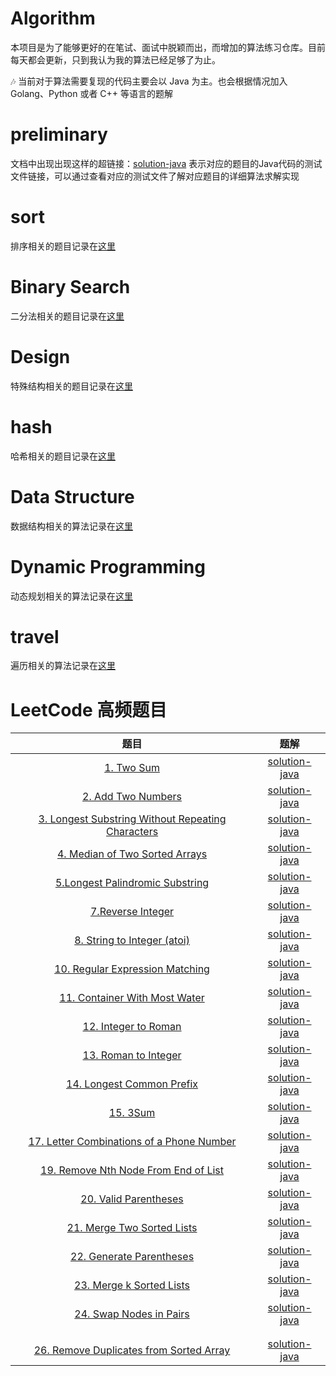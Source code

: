 # Algorithm

本项目是为了能够更好的在笔试、面试中脱颖而出，而增加的算法练习仓库。目前每天都会更新，只到我认为我的算法已经足够了为止。

:notes: 当前对于算法需要复现的代码主要会以 Java 为主。也会根据情况加入Golang、Python 或者 C++ 等语言的题解

# preliminary

文档中出现出现这样的超链接：[solution-java]()
表示对应的题目的Java代码的测试文件链接，可以通过查看对应的测试文件了解对应题目的详细算法求解实现

# sort

排序相关的题目记录在[这里](sort/README.md)

# Binary Search

二分法相关的题目记录在[这里]()

# Design

特殊结构相关的题目记录在[这里](specific-data-structure/README.md)

# hash

哈希相关的题目记录在[这里](hash/README.md)

# Data Structure

数据结构相关的算法记录在[这里](data-structure/README.md)

# Dynamic Programming

动态规划相关的算法记录在[这里](dynamic-programing/README.md)

# travel

遍历相关的算法记录在[这里](travel/README.md)

# LeetCode 高频题目

|                             题目                             |                             题解                             |
| :----------------------------------------------------------: | :----------------------------------------------------------: |
| [1. Two Sum](https://leetcode.cn/problems/two-sum/?favorite=2cktkvj) |       [solution-java](hash/src/main/java/TwoSum.java)        |
| [2. Add Two Numbers](https://leetcode.cn/problems/add-two-numbers/?favorite=2cktkvj) | [solution-java](data-structure/linked-list/src/main/java/AddTwoNumbers.java) |
| [3. Longest Substring Without Repeating Characters](https://leetcode.cn/problems/longest-substring-without-repeating-characters/description/?favorite=2cktkvj) | [solution-java](dynamic-programing/attempt-model/src/main/java/com/pineapple/LongestSubstringWithoutRepeatingCharacters.java) |
| [4. Median of Two Sorted Arrays](https://leetcode.cn/problems/median-of-two-sorted-arrays/?favorite=2cktkvj) |                      [solution-java]()                       |
| [5.Longest Palindromic Substring](https://leetcode.cn/problems/longest-palindromic-substring/) |                      [solution-java]()                       |
| [7.Reverse Integer](https://leetcode.cn/problems/reverse-integer/) |  [solution-java](tricks/src/main/java/ReverseInteger.java)   |
| [8. String to Integer (atoi)](https://leetcode.cn/problems/string-to-integer-atoi/) |                      [solution-java]()                       |
| [10. Regular Expression Matching](https://leetcode.cn/problems/regular-expression-matching/) | [solution-java](data-structure/strings/src/main/java/Reg.java) |
| [11. Container With Most Water](https://leetcode.cn/problems/container-with-most-water/) | [solution-java](double-pointer/src/main/java/ContainerWithMostWater.java) |
| [12. Integer to Roman](https://leetcode.cn/problems/integer-to-roman/) |                      [solution-java]()                       |
| [13. Roman to Integer](https://leetcode.cn/problems/roman-to-integer/) |                      [solution-java]()                       |
| [14. Longest Common Prefix](https://leetcode.cn/problems/longest-common-prefix/) | [solution-java](data-structure/hash-table/src/main/java/LongestCommonPrefix.java) |
|        [15. 3Sum](https://leetcode.cn/problems/3sum/)        | [solution-java](double-pointer/src/main/java/ThreeSum.java)  |
| [17. Letter Combinations of a Phone Number](https://leetcode.cn/problems/letter-combinations-of-a-phone-number/) | [solution-java](dynamic-programing/attempt-model/src/main/java/com/pineapple/LetterCombinationsOfAPhoneNumber.java) |
| [19. Remove Nth Node From End of List](https://leetcode.cn/problems/remove-nth-node-from-end-of-list/) | [solution-java](data-structure/linked-list/src/main/java/RemoveNthNodeFromEndOfList.java) |
| [20. Valid Parentheses](https://leetcode.cn/problems/valid-parentheses/) | [solution-java](data-structure/stack/src/main/java/ValidParentheses.java) |
| [21. Merge Two Sorted Lists](https://leetcode.cn/problems/merge-two-sorted-lists/) |                      [solution-java]()                       |
| [22. Generate Parentheses](https://leetcode.cn/problems/generate-parentheses/) | [solution-java](dynamic-programing/attempt-model/src/main/java/com/pineapple/GenerateParentheses.java) |
| [23. Merge k Sorted Lists](https://leetcode.cn/problems/merg-k-sorted-lists/) | [solution-java](data-structure/linked-list/src/main/java/MergeKSortedLists.java) |
| [24. Swap Nodes in Pairs](https://leetcode.cn/problems/swap-nodes-in-pairs/) |                      [solution-java]()                       |
|                                                              |                                                              |
|                                                              |                                                              |
| [26. Remove Duplicates from Sorted Array](https://leetcode.cn/problems/remove-duplicates-from-sorted-array/) |                      [solution-java](data-structure/array/src/main/java/RemoveDuplicatesFromSortedArray.java)                       |